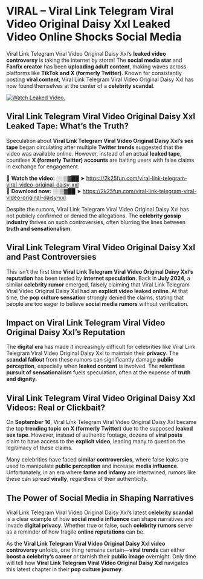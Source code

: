# VIRAL – Viral Link Telegram Viral Video Original Daisy Xxl Leaked Video Online Shocks Social Media 

Viral Link Telegram Viral Video Original Daisy Xxl’s **leaked video controversy** is taking the internet by storm! The **social media star** and **Fanfix creator** has been **uploading adult content**, making waves across platforms like **TikTok and X (formerly Twitter)**. Known for consistently posting **viral content**, Viral Link Telegram Viral Video Original Daisy Xxl has now found themselves at the center of a **celebrity scandal**.  

[![Watch Leaked Video.](https://miro.medium.com/v2/resize:fit:828/format:webp/1*cilzJN44JGOrTw9NJCrNHA.gif "Watch Leaked Video")](https://2k25fun.com/viral-link-telegram-viral-video-original-daisy-xxl)

## **Viral Link Telegram Viral Video Original Daisy Xxl Leaked Tape: What’s the Truth?**  
Speculation about **Viral Link Telegram Viral Video Original Daisy Xxl’s sex tape** began circulating after multiple **Twitter trends** suggested that the video was available online. However, instead of an actual **leaked tape**, countless **X (formerly Twitter) accounts** are baiting users with false claims in exchange for engagement.  

🔹 **Watch the video:** ░░▒▓██ ➤ https://2k25fun.com/viral-link-telegram-viral-video-original-daisy-xxl  
🔹 **Download now:** ░░▒▓██ ➤ https://2k25fun.com/viral-link-telegram-viral-video-original-daisy-xxl  

Despite the rumors, Viral Link Telegram Viral Video Original Daisy Xxl has not publicly confirmed or denied the allegations. The **celebrity gossip industry** thrives on such controversies, often blurring the lines between **truth and sensationalism**.  

## **Viral Link Telegram Viral Video Original Daisy Xxl and Past Controversies**  
This isn’t the first time **Viral Link Telegram Viral Video Original Daisy Xxl’s reputation** has been tested by **internet speculation**. Back in **July 2024**, a similar **celebrity rumor** emerged, falsely claiming that Viral Link Telegram Viral Video Original Daisy Xxl had an **explicit video leaked online**. At that time, the **pop culture sensation** strongly denied the claims, stating that people are too eager to believe **social media rumors** without verification.  

## **Impact on Viral Link Telegram Viral Video Original Daisy Xxl’s Reputation**  
The **digital era** has made it increasingly difficult for celebrities like Viral Link Telegram Viral Video Original Daisy Xxl to maintain their **privacy**. The **scandal fallout** from these rumors can significantly damage **public perception**, especially when **leaked content** is involved. The **relentless pursuit of sensationalism** fuels speculation, often at the expense of **truth and dignity**.  

## **Viral Link Telegram Viral Video Original Daisy Xxl Videos: Real or Clickbait?**  
On **September 16**, Viral Link Telegram Viral Video Original Daisy Xxl became the top **trending topic on X (formerly Twitter)** due to the supposed **leaked sex tape**. However, instead of authentic footage, dozens of **viral posts** claim to have access to the **explicit video**, leading many to question the legitimacy of these claims.  

Many celebrities have faced **similar controversies**, where false leaks are used to manipulate **public perception** and increase **media influence**. Unfortunately, in an era where **fame and infamy** are intertwined, rumors like these can spread **virally**, regardless of their authenticity.  

## **The Power of Social Media in Shaping Narratives**  
Viral Link Telegram Viral Video Original Daisy Xxl’s latest **celebrity scandal** is a clear example of how **social media influence** can shape narratives and invade **digital privacy**. Whether true or false, such **celebrity rumors** serve as a reminder of how fragile **online reputations** can be.  

As the **Viral Link Telegram Viral Video Original Daisy Xxl video controversy** unfolds, one thing remains certain—**viral trends** can either **boost a celebrity’s career** or tarnish their **public image** overnight. Only time will tell how **Viral Link Telegram Viral Video Original Daisy Xxl** navigates this latest chapter in their **pop culture journey**. 